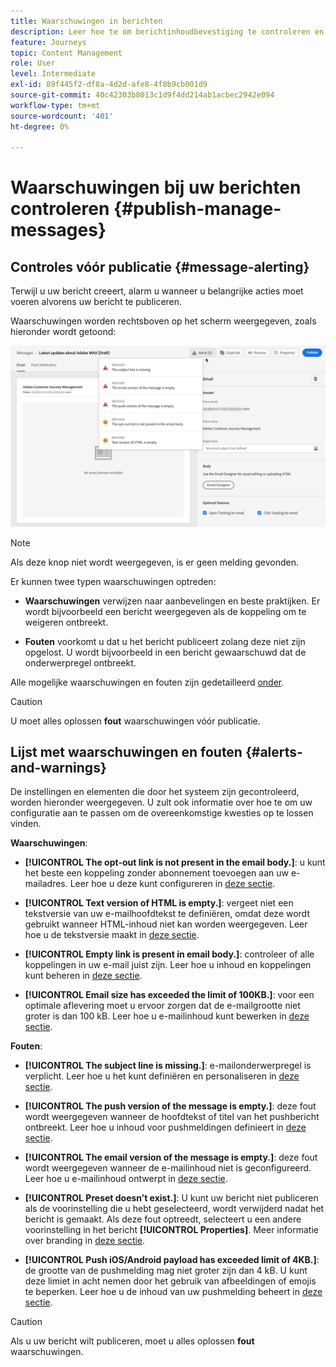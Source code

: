 ```yaml
---
title: Waarschuwingen in berichten
description: Leer hoe te om berichtinhoudbevestiging te controleren en problemen op te lossen
feature: Journeys
topic: Content Management
role: User
level: Intermediate
exl-id: 89f445f2-df8a-4d2d-afe8-4f8b9cb001d9
source-git-commit: 40c42303b8013c1d9f4dd214ab1acbec2942e094
workflow-type: tm+mt
source-wordcount: '401'
ht-degree: 0%

---
```


# Waarschuwingen bij uw berichten controleren {#publish-manage-messages}

## Controles vóór publicatie {#message-alerting}

Terwijl u uw bericht creeert, alarm u wanneer u belangrijke acties moet voeren alvorens uw bericht te publiceren.

Waarschuwingen worden rechtsboven op het scherm weergegeven, zoals hieronder wordt getoond:

![](assets/message-alerts.png)

>[!NOTE]
>
>Als deze knop niet wordt weergegeven, is er geen melding gevonden.

Er kunnen twee typen waarschuwingen optreden:

* **Waarschuwingen** verwijzen naar aanbevelingen en beste praktijken. Er wordt bijvoorbeeld een bericht weergegeven als de koppeling om te weigeren ontbreekt.

* **Fouten** voorkomt u dat u het bericht publiceert zolang deze niet zijn opgelost. U wordt bijvoorbeeld in een bericht gewaarschuwd dat de onderwerpregel ontbreekt.

Alle mogelijke waarschuwingen en fouten zijn gedetailleerd [onder](#alerts-and-warnings).

>[!CAUTION]
>
> U moet alles oplossen **fout** waarschuwingen vóór publicatie.

## Lijst met waarschuwingen en fouten {#alerts-and-warnings}

De instellingen en elementen die door het systeem zijn gecontroleerd, worden hieronder weergegeven. U zult ook informatie over hoe te om uw configuratie aan te passen om de overeenkomstige kwesties op te lossen vinden.

**Waarschuwingen**:

* **[!UICONTROL The opt-out link is not present in the email body.]**: u kunt het beste een koppeling zonder abonnement toevoegen aan uw e-mailadres. Leer hoe u deze kunt configureren in [deze sectie](consent.md).

* **[!UICONTROL Text version of HTML is empty.]**: vergeet niet een tekstversie van uw e-mailhoofdtekst te definiëren, omdat deze wordt gebruikt wanneer HTML-inhoud niet kan worden weergegeven. Leer hoe u de tekstversie maakt in [deze sectie](../design/text-version-email.md).

* **[!UICONTROL Empty link is present in email body.]**: controleer of alle koppelingen in uw e-mail juist zijn. Leer hoe u inhoud en koppelingen kunt beheren in [deze sectie](../design/create-email-content.md).

* **[!UICONTROL Email size has exceeded the limit of 100KB.]**: voor een optimale aflevering moet u ervoor zorgen dat de e-mailgrootte niet groter is dan 100 kB. Leer hoe u e-mailinhoud kunt bewerken in [deze sectie](../design/create-email-content.md).

**Fouten**:

* **[!UICONTROL The subject line is missing.]**: e-mailonderwerpregel is verplicht. Leer hoe u het kunt definiëren en personaliseren in [deze sectie](create-email.md).

   <!--HTML is empty when Amp HTML is present-->

* **[!UICONTROL The push version of the message is empty.]**: deze fout wordt weergegeven wanneer de hoofdtekst of titel van het pushbericht ontbreekt. Leer hoe u inhoud voor pushmeldingen definieert in [deze sectie](create-push.md).

* **[!UICONTROL The email version of the message is empty.]**: deze fout wordt weergegeven wanneer de e-mailinhoud niet is geconfigureerd. Leer hoe u e-mailinhoud ontwerpt in [deze sectie](../design/design-emails.md).

* **[!UICONTROL Preset doesn’t exist.]**: U kunt uw bericht niet publiceren als de voorinstelling die u hebt geselecteerd, wordt verwijderd nadat het bericht is gemaakt. Als deze fout optreedt, selecteert u een andere voorinstelling in het bericht **[!UICONTROL Properties]**. Meer informatie over branding in [deze sectie](../configuration/about-subdomain-delegation.md).

* **[!UICONTROL Push iOS/Android payload has exceeded limit of 4KB.]**: de grootte van de pushmelding mag niet groter zijn dan 4 kB. U kunt deze limiet in acht nemen door het gebruik van afbeeldingen of emojis te beperken. Leer hoe u de inhoud van uw pushmelding beheert in [deze sectie](create-push.md).

>[!CAUTION]
>
> Als u uw bericht wilt publiceren, moet u alles oplossen **fout** waarschuwingen.

<!--Other issues can stop publication such as:
* The push notification title is empty-->
